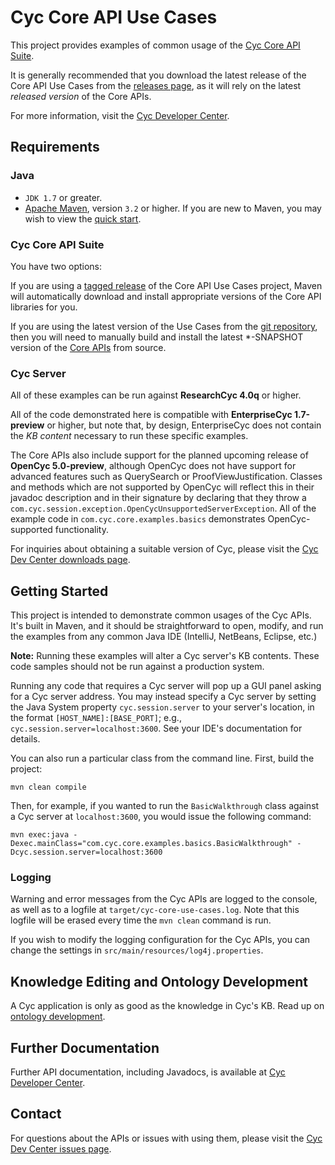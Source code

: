 Cyc Core API Use Cases
======================

This project provides examples of common usage of the 
[Cyc Core API Suite](https://github.com/cycorp/api-suite).

It is generally recommended that you download the latest release of the Core API Use Cases from the
[releases page](https://github.com/cycorp/example-code/releases), as it will rely on the latest
_released version_ of the Core APIs.

For more information, visit the [Cyc Developer Center](http://dev.cyc.com/).


Requirements
------------

### Java

* `JDK 1.7` or greater.
* [Apache Maven](http://maven.apache.org/), version `3.2` or higher. If you are new to Maven, you 
  may wish to view the [quick start](http://maven.apache.org/run-maven/index.html).

### Cyc Core API Suite

You have two options:

If you are using a [tagged release](https://github.com/cycorp/example-code/releases) of the Core
API Use Cases project, Maven will automatically download and install appropriate versions of the 
Core API libraries for you.

If you are using the latest version of the Use Cases from the 
[git repository](https://github.com/cycorp/example-code), then you will need to manually build
and install the latest \*-SNAPSHOT version of the [Core APIs](https://github.com/cycorp/api-suite)
from source.

### Cyc Server

All of these examples can be run against **ResearchCyc 4.0q** or higher.

All of the code demonstrated here is compatible with **EnterpriseCyc 1.7-preview** or higher, but 
note that, by design, EnterpriseCyc does not contain the _KB content_ necessary to run these 
specific examples.

The Core APIs also include support for the planned upcoming release of **OpenCyc 5.0-preview**,
although OpenCyc does not have support for advanced features such as QuerySearch or 
ProofViewJustification. Classes and methods which are not supported by OpenCyc will reflect this in 
their javadoc description and in their signature by declaring that they throw a 
`com.cyc.session.exception.OpenCycUnsupportedServerException`. All of the example code in 
`com.cyc.core.examples.basics` demonstrates OpenCyc-supported functionality. 

For inquiries about obtaining a suitable version of Cyc, please visit the
[Cyc Dev Center downloads page](http://dev.cyc.com/downloads/).


Getting Started
---------------

This project is intended to demonstrate common usages of the Cyc APIs. It's built in Maven, and it 
should be straightforward to open, modify, and run the examples from any common Java IDE (IntelliJ, 
NetBeans, Eclipse, etc.)

**Note:** Running these examples will alter a Cyc server's KB contents. These code samples should 
not be run against a production system.

Running any code that requires a Cyc server will pop up a GUI panel asking for a Cyc server address.
You may instead specify a Cyc server by setting the Java System property `cyc.session.server` to 
your server's location, in the format `[HOST_NAME]:[BASE_PORT]`; e.g., 
`cyc.session.server=localhost:3600`. See your IDE's documentation for details.

You can also run a particular class from the command line. First, build the project:

    mvn clean compile

Then, for example, if you wanted to run the `BasicWalkthrough` class against a Cyc server at 
`localhost:3600`, you would issue the following command:

    mvn exec:java -Dexec.mainClass="com.cyc.core.examples.basics.BasicWalkthrough" -Dcyc.session.server=localhost:3600

### Logging

Warning and error messages from the Cyc APIs are logged to the console, as well as to a logfile at
`target/cyc-core-use-cases.log`. Note that this logfile will be erased every time the `mvn clean` 
command is run.

If you wish to modify the logging configuration for the Cyc APIs, you can change the settings in 
`src/main/resources/log4j.properties`.


Knowledge Editing and Ontology Development
------------------------------------------

A Cyc application is only as good as the knowledge in Cyc's KB. Read up on 
[ontology development](http://dev.cyc.com/ontology-development/).


Further Documentation
---------------------

Further API documentation, including Javadocs, is available at 
[Cyc Developer Center](http://dev.cyc.com/api/).


Contact
-------

For questions about the APIs or issues with using them, please visit the 
[Cyc Dev Center issues page](http://dev.cyc.com/issues/).
